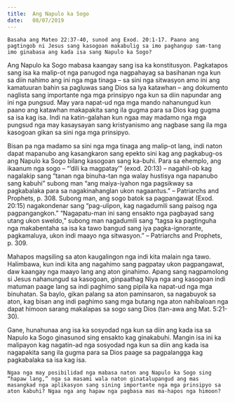 ```yaml
---
title:  Ang Napulo ka Sogo
date:   08/07/2019
---
```


`Basaha ang Mateo 22:37-40, sunod ang Exod. 20:1-17. Paano ang pagtingob ni Jesus sang kasogoan makabulig sa imo paghangup sam-tang imo ginabasa ang kada isa sang Napulo ka Sogo?`

Ang Napulo ka Sogo mabasa kaangay sang isa ka konstitusyon. Pagkatapos sang isa ka malip-ot nga panugod nga nagpahayag sa basihanan nga kun sa diin nahimo ang ini nga mga tinaga – sa sini nga sitwasyon amo ini ang kamatuuran bahin sa pagluwas sang Dios sa Iya katawhan – ang dokumento naglista sang importante nga mga prinsipyo nga kun sa diin napundar ang ini nga pungsud. May yara napat-ud nga mga mando nahanungud kun paano ang katawhan makapakita sang ila gugma para sa Dios kag gugma sa isa kag isa. Indi na katin-galahan kun ngaa may madamo nga mga pungsud nga may kasaysayan sang kristyanismo ang nagbase sang ila mga kasogoan gikan sa sini nga mga prinsipyo.

Bisan pa nga madamo sa sini nga mga tinaga ang malip-ot lang, indi naton dapat mapanubo ang kasangkaron sang epekto sini kag ang pagkabug-os ang Napulo ka Sogo bilang kasogoan sang ka-buhi. Para sa ehemplo, ang ikaanum nga sogo – “’dili ka magpatay’” (exod. 20:13) – nagahil-ob kag nagalakip sang “tanan nga binuha-tan nga walay hustisya nga napanubo sang kabuhi” subong man “ang maiya-iyahon nga pagsikway sa pagkabalaka para sa nagakinahanglan ukon nagaantus.” – Patriarchs and Prophets, p. 308. Subong man, ang sogo batok sa pagpangawat (Exod. 20:15) nagakondenar sang “pag-ulipon, kag nagadumili sang paisog nga pagpangangkon.” “Nagapatu-man ini sang ensakto nga pagbayad sang utang ukon sweldo,” subong man nagadumili sang “tagsa ka pagtinguha nga makabentaha sa isa ka tawo bangud sang iya pagka-ignorante, pagkamaluya, ukon indi maayo nga sitwasyon.” – Patriarchs and Prophets, p. 309.

Mahapos magsiling sa aton kaugalingon nga indi kita malain nga tawo. Halimbawa, kun indi kita ang nagahimo sang pagpatay ukon pagpangawat, daw kaangay nga maayo lang ang aton ginahimo. Apang sang nagpamolong si Jesus nahanungud sa kasogoan, ginpaathag Niya nga ang kasogoan indi matuman paage lang sa indi paghimo sang pipila ka napat-ud nga mga binuhatan. Sa baylo, gikan palang sa aton paminsaron, sa nagabuyok sa aton, kag bisan ang indi paghimo sang mga butang nga aton nahibaloan nga dapat himoon sarang makalapas sa sogo sang Dios (tan-awa ang Mat. 5:21-30).

Gane, hunahunaa ang isa ka sosyodad nga kun sa diin ang kada isa sa Napulo ka Sogo ginasunod sing ensakto kag ginakabuhi. Mangin isa ini ka malipayon kag nagatin-ad nga sosyodad nga kun sa diin ang kada isa nagapakita sang ila gugma para sa Dios paage sa pagpalangga kag pagkabalaka sa isa kag isa.

`Ngaa nga may posibilidad nga mabasa naton ang Napulo ka Sogo sing “hapaw lang,” nga sa masami wala naton ginatalupangud ang mas masangkad nga aplikasyon sang sining importante nga mga prinsipyo sa aton kabuhi? Ngaa nga ang hapaw nga pagbasa mas ma-hapos nga himoon?`